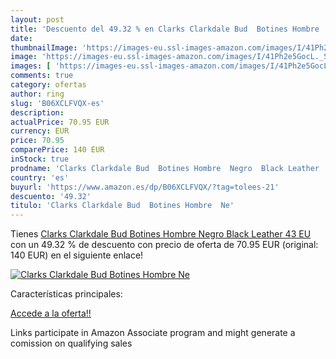 ```yaml
---
layout: post
title: 'Descuento del 49.32 % en Clarks Clarkdale Bud  Botines Hombre  Ne'
date: 
thumbnailImage: 'https://images-eu.ssl-images-amazon.com/images/I/41Ph2e5GocL._SL200_.jpg'
image: 'https://images-eu.ssl-images-amazon.com/images/I/41Ph2e5GocL._SL200_.jpg'
images: [ 'https://images-eu.ssl-images-amazon.com/images/I/41Ph2e5GocL._SL200_.jpg' ]
comments: true
category: ofertas
author: ring
slug: 'B06XCLFVQX-es'
description:
actualPrice: 70.95 EUR
currency: EUR
price: 70.95
comparePrice: 140 EUR
inStock: true
prodname: 'Clarks Clarkdale Bud  Botines Hombre  Negro  Black Leather   43 EU'
country: 'es'
buyurl: 'https://www.amazon.es/dp/B06XCLFVQX/?tag=tolees-21'
descuento: '49.32'
titulo: 'Clarks Clarkdale Bud  Botines Hombre  Ne'
---
```


Tienes [Clarks Clarkdale Bud  Botines Hombre  Negro  Black Leather   43 EU](https://www.amazon.es/dp/B06XCLFVQX/?tag=tolees-21) con un 49.32 % de descuento con precio de oferta de 70.95 EUR (original: 140 EUR) en el siguiente enlace!

[![Clarks Clarkdale Bud  Botines Hombre  Ne](https://images-eu.ssl-images-amazon.com/images/I/41Ph2e5GocL._SL200_.jpg)](https://www.amazon.es/dp/B06XCLFVQX/?tag=tolees-21)

Características principales:


[Accede a la oferta!!](https://www.amazon.es/dp/B06XCLFVQX/?tag=tolees-21)

Links participate in Amazon Associate program and might generate a comission on qualifying sales


